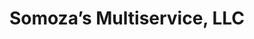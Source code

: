 ---
title: "Somoza’s Multiservice, LLC"
url: /middle-river/somozas-multiservice-llc/
shop: convenience
---